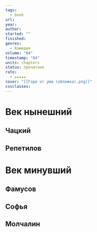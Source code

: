 ```yaml
---
tags:
  - book
url: 
year: 
author: 
started: ""
finished: 
genres:
  - Комедия
volume: "84"
timestamp: "84"
units: chapters
status: прочитано
rate:
  - ★★★★★
cover: "[[Горе от ума (обложка).png]]"
cssclasses: 
---
```

# Век нынешний
## Чацкий
## Репетилов
# Век минувший
## Фамусов
## Софья
## Молчалин